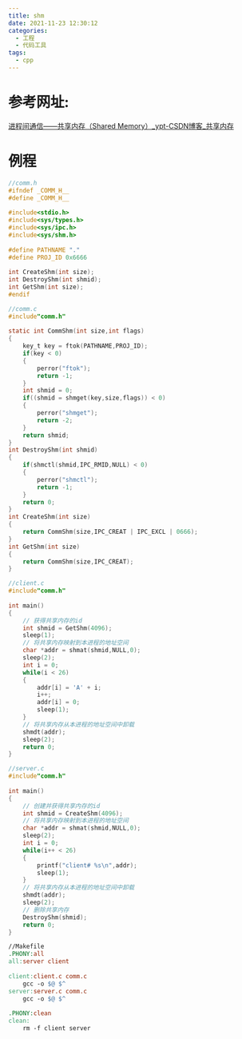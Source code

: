 ```yaml
---
title: shm
date: 2021-11-23 12:30:12
categories:
  - 工程
  - 代码工具
tags:
  - cpp
---
```


# 参考网址:

[进程间通信——共享内存（Shared Memory）_ypt-CSDN博客_共享内存](https://blog.csdn.net/ypt523/article/details/79958188?ops_request_misc=%7B%22request%5Fid%22%3A%22163767553616780274114023%22%2C%22scm%22%3A%2220140713.130102334..%22%7D&request_id=163767553616780274114023&biz_id=0&utm_medium=distribute.pc_search_result.none-task-blog-2~all~sobaiduend~default-1-79958188.pc_search_mgc_flag&utm_term=共享内存+进程间通信&spm=1018.2226.3001.4187)

# 例程

```c
//comm.h
#ifndef _COMM_H__
#define _COMM_H__
 
#include<stdio.h>
#include<sys/types.h>
#include<sys/ipc.h>
#include<sys/shm.h>
 
#define PATHNAME "."
#define PROJ_ID 0x6666
 
int CreateShm(int size);
int DestroyShm(int shmid);
int GetShm(int size);
#endif
```

```c
//comm.c
#include"comm.h"
 
static int CommShm(int size,int flags)
{
	key_t key = ftok(PATHNAME,PROJ_ID);
	if(key < 0)
	{
		perror("ftok");
		return -1;
	}
	int shmid = 0;
	if((shmid = shmget(key,size,flags)) < 0)
	{
		perror("shmget");
		return -2;
	}
	return shmid;
}
int DestroyShm(int shmid)
{
	if(shmctl(shmid,IPC_RMID,NULL) < 0)
	{
		perror("shmctl");
		return -1;
	}
	return 0;
}
int CreateShm(int size)
{
	return CommShm(size,IPC_CREAT | IPC_EXCL | 0666);
}
int GetShm(int size)
{
	return CommShm(size,IPC_CREAT);
}
```

```c
//client.c
#include"comm.h"
 
int main()
{
	// 获得共享内存的id
	int shmid = GetShm(4096);
	sleep(1);
	// 将共享内存映射到本进程的地址空间
	char *addr = shmat(shmid,NULL,0);
	sleep(2);
	int i = 0;
	while(i < 26)
	{
		addr[i] = 'A' + i;
		i++;
		addr[i] = 0;
		sleep(1);
	}
	// 将共享内存从本进程的地址空间中卸载
	shmdt(addr);
	sleep(2);
	return 0;
}
```

```c
//server.c
#include"comm.h"
 
int main()
{
	// 创建并获得共享内存的id
	int shmid = CreateShm(4096);
	// 将共享内存映射到本进程的地址空间
	char *addr = shmat(shmid,NULL,0);
	sleep(2);
	int i = 0;
	while(i++ < 26)
	{
		printf("client# %s\n",addr);
		sleep(1);
	}
	// 将共享内存从本进程的地址空间中卸载
	shmdt(addr);
	sleep(2);
	// 删除共享内存
	DestroyShm(shmid);
	return 0;
}
```

```makefile
//Makefile
.PHONY:all
all:server client
 
client:client.c comm.c
	gcc -o $@ $^
server:server.c comm.c
	gcc -o $@ $^
 
.PHONY:clean
clean:
	rm -f client server
```

